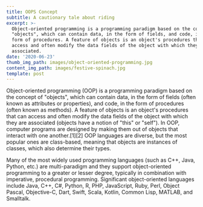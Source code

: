 ```yaml
---
title: OOPS Concept
subtitle: A cautionary tale about riding
excerpt: >-
  Object-oriented programming is a programming paradigm based on the concept of
  "objects", which can contain data, in the form of fields, and code, in the
  form of procedures. A feature of objects is an object's procedures that can
  access and often modify the data fields of the object with which they are
  associated.
date: '2020-06-23'
thumb_img_path: images/object-oriented-programming.jpg
content_img_path: images/festive-spinach.jpg
template: post
---
```

Object-oriented programming (OOP) is a programming paradigm based on the concept of "objects", which can contain data, in the form of fields (often known as attributes or properties), and code, in the form of procedures (often known as methods). A feature of objects is an object's procedures that can access and often modify the data fields of the object with which they are associated (objects have a notion of "this" or "self"). In OOP, computer programs are designed by making them out of objects that interact with one another.[1][2] OOP languages are diverse, but the most popular ones are class-based, meaning that objects are instances of classes, which also determine their types.

Many of the most widely used programming languages (such as C++, Java, Python, etc.) are multi-paradigm and they support object-oriented programming to a greater or lesser degree, typically in combination with imperative, procedural programming. Significant object-oriented languages include Java, C++, C#, Python, R, PHP, JavaScript, Ruby, Perl, Object Pascal, Objective-C, Dart, Swift, Scala, Kotlin, Common Lisp, MATLAB, and Smalltalk.